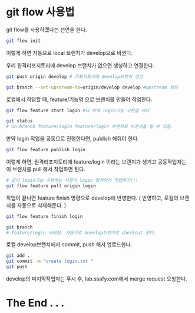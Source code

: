 # git flow 사용법

git flow를 사용하겠다는 선언을 한다.

``` bash
git flow init
```

이렇게 하면 자동으로 local 브랜치가 develop으로 바뀐다.



우리 원격리포지토리에 develop 브랜치가 없으면 생성하고 연결한다.

```bash
git push origin develop # 리포지토리에 develop브랜치 생성

git branch --set-upstream-to=origin/develop develop #upstream 생성
```



로컬에서 작업할 때, feature/기능명 으로 브랜치를 만들어 작업한다.

```bash
git flow feature start login #나 이제 login기능 구현할 꺼다

git status
# On branch feature/login feature/login 브랜치로 바뀐것을 알 수 있음.
```



만약 login 작업을 공동으로 진행한다면, publish 해줘야 한다.

```bash
git flow feature publish login

```

이렇게 하면, 원격리포지토리에 feature/login 이라는 브랜치가 생기고 공동작업자는 이 브랜치를 pull 해서 작업하면 된다.

```bash
# 같이 login기능 구현하는 사람이 login 땡겨와서 작업하기!!!
git flow feature pull origin login
```



작업이 끝나면 feature finish 명령으로 develop에 반영한다. ( 반영하고, 로컬의 브랜치를 자동으로 삭제해준다. )

```bash
git flow feature finish login

git branch
# feature/login 사라짐. 자동으로 develop브랜치로 checkout 된다.
```



로컬 develop브랜치에서 commit, push 해서 업로드한다.

```bash
git add .
git commit -m "create login.txt "
git push
```



develop의 마지막작업자는 푸시 후, lab.ssafy.com에서 merge request 요청한다.



# The End . . .



